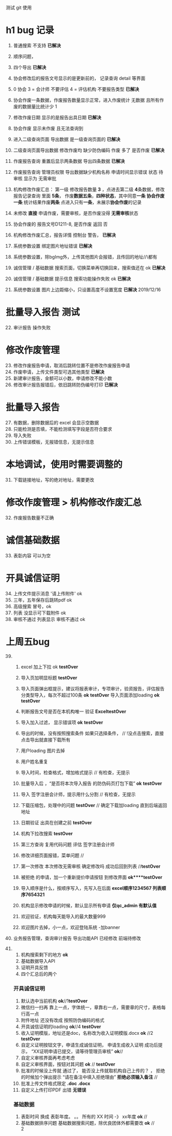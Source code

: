 测试 git 使用
# h1 bug 记录 
1. 普通搜索 不支持  **已解决**
2. 顺序问题，
3. 四个导出 **已解决**
4. 协会修改后的报告文号显示的是更新前的， 记录查询 detail 等界面 
5.  0 协会 3 = 会计师 不要评估 4 = 评估机构 不要报告类型 **已解决**

6. 协会作废一条数据，作废报告数量显示正常，进入作废统计 无数据 且所有作废的数据量比统计少 1 
7. 修改作废日期 显示的是报告出具日期   **已解决**
8. 协会作废 显示未作废 且无法查询到  
9. 进入二级查询页面 导出数据 是一级查询页面的 **已解决**
10. 二级查询页面导出数据 修改作废均 缺少防伪编码 作废 多了 是否作废  **已解决**

11. 作废报告查询 重置后显示两条数据 导出四条数据 **已解决**
12. 作废报告查询 管理员权限 导出数据缺少机构名称 申请时间显示错误 状态 待审核 显示为 无需审批
13. 机构修改作废汇总： 第一级 修改报告数量 **3** ，点进去第二级 **4**条数据，修改报告记录查询 里面 **5条**，
    作废**数据五条**，**四种状态**，其中同意**一条 协会作废一条** 统计结果作废**两条** 点进入只有**一条**，未展示**协会作废**的记录
14. 未修改 **直接** 申请作废，需要审核，是否作废没得 **无需审核**状态
15. 协会作废的 报告文号D1211-8, 是否作废 返回 否
16. 机构修改作废汇总，报告详情 控制台 警告，  **已解决**
17. 系统参数设置 绑定图片地址错误  **已解决**
18. 系统参数设置，除bgImg外，上传其他图片会报错，且传回的地址//\\都有
19. 诚信管理 / 基础数据 搜索页面，切换菜单再切换回来，搜索值还在 ok **已解决**
20. 诚信管理 / 基础数据 提示信息 搜索功能操作失败 ok **已解决**
21. 系统参数设置 图片上边距缩小，只设置高度不设置宽度   **已解决**
2019/12/16
#  批量导入报告 测试
22. 审计报告 操作失败
#  修改作废管理
23. 修改作废报告申请，取消后跳转位置不是修改作废报告申请
24. 作废申请，上传文件类型可选其他类型    **已解决**
25. 新建审计报告，金额可以小数，申请修改不能小数
26. 修改审计报告报错后，依旧跳转防伪编号打印    **已解决**

#  批量导入报告
27. 有数据，删除数据后的 excel 会显示空数据
28. 只能检测是否填，不能检测填写字段是否符合要求
29. 导入失败
30. 上传错误模板，无报错信息，无提示信息

# 本地调试，使用时需要调整的 
31. 下载链接地址，写的绝对地址，需要更改

# 修改作废管理 > 机构修改作废汇总
32. 作废报告数量不正确

# 诚信基础数据
33. 表彰内容 可以为空
# 开具诚信证明 
34. 上传文件提示消息 '请上传附件' ok
35. 三年，五年保存后跳转pdf ok
36. 高级搜索 冒号，ok
37. 列表 没显示可下载附件 ok
38. 审核不通过 列表显示 审核不通过 ok

# 上周五bug
39.	1. excel 加上下拉 ok **testOver**
	2. 导入页加明显标题 **testOver**
	3. 导入页面弹出框提示，建议将报表审计，专项审计，验资报告，评估报告分类型导入，每次不超过100条 **ok**  **testOver**
       导入页面添加loading  **ok**  **testOver**
    4. 判断报告文号是否在本机构唯一 验证 **ExceltestOver**
    5. 导入加入过滤， 显示错误项 **ok**   **testOver**
	6. 导出的时候，没有按照搜索条件  如果只选择条件， //  !没点击搜索，直接点击导出就直接下载所有
	7. 用户loading 图片去掉
	8. 用户姓名重复
	9. 导入时间，检查格式，增加格式提示 // 有检查，无提示
    10. 批量导入后 ，“是否将本次导入报告   的防伪码页打包下载” **ok**  **testOver**
	11. 导入 签字注册会计师，提示用什么分割 // 有检查，无提示
    12. 下载压缩包，处理中的问题  **testOver** // 确定下载加loading 直到后端返回地址
    13. 日期验证 出具在创建之前 **testOver**

    14. 机构下拉改搜索 **testOver**
    15. 第三方查询 复用代码问题 评估 签字注册会计师
	16. 修改详细页面报错，菜单问题  //
    17. 第一次修改 本次修改无需审核 确定修改吗 成功后回到列表  //**testOver**

    18. 被拒绝 的申请，加一个重新提价申请按钮 到修改界面 **ok****testOver**
	19. 导入顺序是什么，按顺序写入，先写入在后面  **excel顺序1234567 列表顺序7654321**
    20. 机构显示修改申请的时候，默认显示所有申请  **仅qc_admin 有默认值**
	21. 欢迎验证，机构每天能导入的最大数量999
	22. 欢迎图片去掉，小一点，欢迎登陆系统 -加banner
31. 业务报告管理，查询审计报告 导出功能API 已经修改 前端待修改
32. 1. 机构搜索剩下的地方 **ok**
	2. 基础数据导入API
	3. 证明开具反馈
	4. 四个汇总后的两个
    ### 开具诚信证明
	1. 默认选中当前机构 **ok**//1**testOver**
	2. 微信扫一扫再 靠上一点，字体统一，章靠右一点，需要章的尺寸，表格每行高一点
	3. 附件地址 还没有改成 按照防伪编码的格式
	4. 开具诚信证明的loading **ok**//4 **testOver**
	5. 收入证明模版，地址还是doc，名称改为收入证明模版.docx  **ok** //2 **testOver**
	6. 自定义证明按钮文字，申请生成诚信证明， 申请生成收入证明
		成功后提示， “XX证明申请已提交，请等待管理员审核”  **ok**//
	7. 自定义审核界面再考虑考虑
	8. 自定义审核界面，按钮对其问题  **ok** // **testOver**
	9. 批准的时候没上传就 通过了， 能否没上传就取机构自己上传的？ ， 拒绝的时候加个弹出提示 “请在备注中填入拒绝理由”  **拒绝必须输入备注** //
	10. 批准上传文件格式限定  **.doc .docx**
	11. 自定义上传打印PDF 出错  **无错误**

    ### 基础数据
	1. 表彰时间 换成 表彰年度。 。。 所有的 XX 时间 -》 xx年度  **ok** //
	2. 基础数据排序问题
       基础数据搜索问题，除优良团体外都需要改 **ok** //  
	   2

